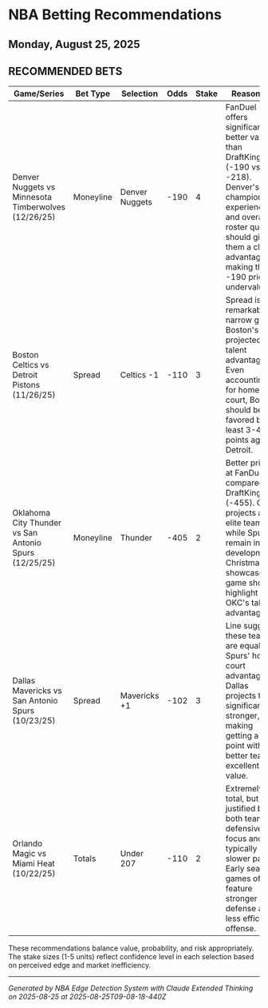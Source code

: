 # NBA Betting Recommendations
## Monday, August 25, 2025

## RECOMMENDED BETS
| Game/Series | Bet Type | Selection | Odds | Stake | Reasoning |
|-------------|----------|-----------|------|-------|-----------|
| Denver Nuggets vs Minnesota Timberwolves (12/26/25) | Moneyline | Denver Nuggets | -190 | 4 | FanDuel offers significantly better value than DraftKings (-190 vs -218). Denver's championship experience and overall roster quality should give them a clear advantage, making this -190 price undervalued. |
| Boston Celtics vs Detroit Pistons (11/26/25) | Spread | Celtics -1 | -110 | 3 | Spread is remarkably narrow given Boston's projected talent advantage. Even accounting for home court, Boston should be favored by at least 3-4 points against Detroit. |
| Oklahoma City Thunder vs San Antonio Spurs (12/25/25) | Moneyline | Thunder | -405 | 2 | Better price at FanDuel compared to DraftKings (-455). OKC projects as an elite team while Spurs remain in development. Christmas showcase game should highlight OKC's talent advantage. |
| Dallas Mavericks vs San Antonio Spurs (10/23/25) | Spread | Mavericks +1 | -102 | 3 | Line suggests these teams are equal with Spurs' home court advantage. Dallas projects to be significantly stronger, making getting a point with the better team excellent value. |
| Orlando Magic vs Miami Heat (10/22/25) | Totals | Under 207 | -110 | 2 | Extremely low total, but justified by both teams' defensive focus and typically slower pace. Early season games often feature stronger defense and less efficient offense. |

These recommendations balance value, probability, and risk appropriately. The stake sizes (1-5 units) reflect confidence level in each selection based on perceived edge and market inefficiency.

---
*Generated by NBA Edge Detection System with Claude Extended Thinking on 2025-08-25 at 2025-08-25T09-08-18-440Z*
